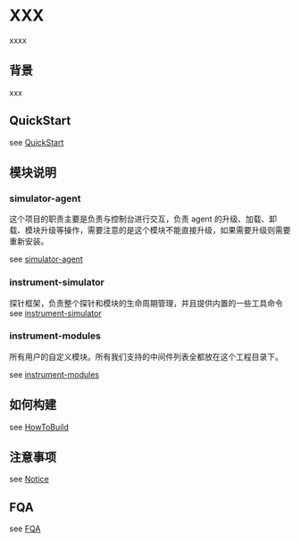 # XXX

xxxx

## 背景

xxx

## QuickStart

see [QuickStart](./doc/QuickStart.md)

## 模块说明

### simulator-agent
这个项目的职责主要是负责与控制台进行交互，负责 agent 的升级、加载、卸载、模块升级等操作，需要注意的是这个模块不能直接升级，如果需要升级则需要重新安装。

see [simulator-agent](README.md)

### instrument-simulator
探针框架，负责整个探针和模块的生命周期管理，并且提供内置的一些工具命令
see [instrument-simulator](README.md)

### instrument-modules
所有用户的自定义模块。所有我们支持的中间件列表全都放在这个工程目录下。

see [instrument-modules](README.md)

## 如何构建

see [HowToBuild](HowToBuild.md)

## 注意事项

see [Notice](Notice.md)

## FQA

see [FQA](FQA.md)
